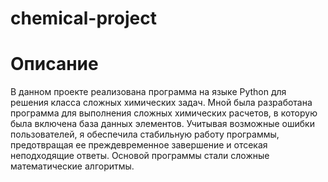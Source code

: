 # chemical-project

# Описание
В данном проекте реализована программа на языке Python для решения класса сложных химических задач. Мной была разработана программа для выполнения сложных химических расчетов, в которую была включена база данных элементов. Учитывая возможные ошибки пользователей, я обеспечила стабильную работу программы, предотвращая ее преждевременное завершение и отсекая неподходящие ответы. Основой программы стали сложные математические алгоритмы.
